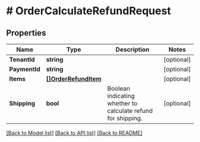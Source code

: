 # # OrderCalculateRefundRequest


## Properties 


Name | Type | Description | Notes
------------ | ------------- | ------------- | -------------
**TenantId**| **string** |   | [optional]
**PaymentId**| **string** |   | [optional]
**Items**| [**[]OrderRefundItem**](OrderRefundItem.md) |   | [optional]
**Shipping**| **bool** | Boolean indicating whether to calculate refund for shipping.  | [optional]


[[Back to Model list]](../../README.md#models) [[Back to API list]](../../README.md#endpoints) [[Back to README]](../../README.md)

